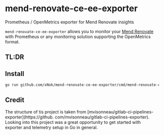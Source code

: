 # mend-renovate-ce-ee-exporter

Prometheus / OpenMetrics exporter for Mend Renovate insights

`mend-renovate-ce-ee-exporter` allows you to monitor your [Mend Renovate](https://github.com/mend/renovate-ce-ee) with Prometheus or any monitoring solution supporting the OpenMetrics format.

## TL:DR

## Install

```bash
go run github.com/xNok/mend-renovate-ce-ee-exporter/cmd/mend-renovate-ce-ee-exporter@latest
```

## Credit

The structure of tis project is taken from [mvisonneau/gitlab-ci-pipelines-exporter](https://github.
com/mvisonneau/gitlab-ci-pipelines-exporter). Looking into this project was a great opportunity to get started with 
exporter and telemetry setup in Go in general.